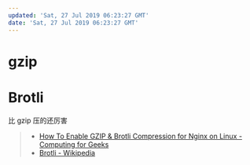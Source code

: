 ```yaml
---
updated: 'Sat, 27 Jul 2019 06:23:27 GMT'
date: 'Sat, 27 Jul 2019 06:23:27 GMT'
---
```


# gzip

# Brotli

比 gzip 压的还厉害

> -   [How To Enable GZIP & Brotli Compression for Nginx on Linux - Computing for Geeks](https://computingforgeeks.com/how-to-enable-gzip-brotli-compression-for-nginx-on-linux/)
> -   [Brotli - Wikipedia](https://en.wikipedia.org/wiki/Brotli)
